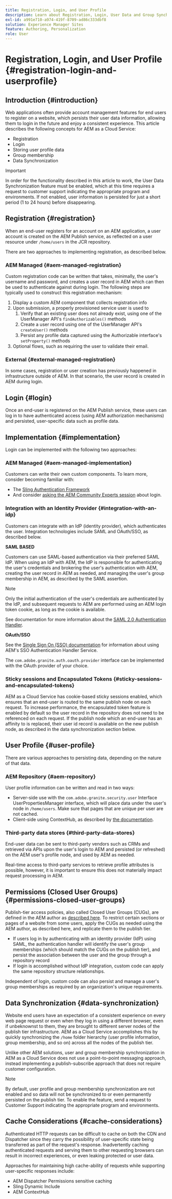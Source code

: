 ```yaml
---
title: Registration, Login, and User Profile 
description: Learn about Registration, Login, User Data and Group Synchronization for AEM as a Cloud Service
exl-id: a991e710-a974-419f-8709-ad86c333dbf8
solution: Experience Manager Sites
feature: Authoring, Personalization
role: User
---
```

# Registration, Login, and User Profile {#registration-login-and-userprofile}

## Introduction {#introduction}

Web applications often provide account management features for end users to register on a website, which persists their user data information, allowing them to login in the future and enjoy a consistent experience. This article describes the following concepts for AEM as a Cloud Service:

* Registration
* Login
* Storing user profile data
* Group membership
* Data Synchronization

>[!IMPORTANT]
>
>In order for the functionality described in this article to work, the User Data Synchronization feature must be enabled, which at this time requires a request to customer support indicating the appropriate program and environments. If not enabled, user information is persisted for just a short period (1 to 24 hours) before disappearing.

## Registration {#registration}

When an end-user registers for an account on an AEM application, a user account is created on the AEM Publish service, as reflected on a user resource under `/home/users` in the JCR repository.

There are two approaches to implementing registration, as described below.

### AEM Managed {#aem-managed-registration}

Custom registration code can be written that takes, minimally, the user's username and password, and creates a user record in AEM which can then be used to authenticate against during login. The following steps are typically used to construct this registration mechanism:

1. Display a custom AEM component that collects registration info
1. Upon submission, a properly provisioned service user is used to
   1. Verify that an existing user does not already exist, using one of the UserManager API's `findAuthorizables()` methods
   1. Create a user record using one of the UserManager API's `createUser()` methods
   1. Persist any profile data captured using the Authorizable interface's `setProperty()` methods
1. Optional flows, such as requiring the user to validate their email.

### External {#external-managed-registration}

In some cases, registration or user creation has previously happened in infrastructure outside of AEM. In that scenario, the user record is created in AEM during login.

## Login {#login}

Once an end-user is registered on the AEM Publish service, these users can log in to have authenticated access (using AEM authorization mechanisms) and persisted, user-specific data such as profile data.

## Implementation {#implementation}

Login can be implemented with the following two approaches:

### AEM Managed {#aem-managed-implementation}

Customers can write their own custom components. To learn more, consider becoming familiar with:

* The [Sling Authentication Framework](https://sling.apache.org/documentation/the-sling-engine/authentication/authentication-framework.html) 
* And consider [asking the AEM Community Experts session](https://bit.ly/ATACEFeb15) about login.

### Integration with an Identity Provider {#integration-with-an-idp}

Customers can integrate with an IdP (identity provider), which authenticates the user. Integration technologies include SAML and OAuth/SSO, as described below.

**SAML BASED** 

Customers can use SAML-based authentication via their preferred SAML IdP. When using an IdP with AEM, the IdP is responsible for authenticating the user's credentials and brokering the user's authentication with AEM, creating the user record in AEM as needed, and managing the user's group membership in AEM, as described by the SAML assertion.

>[!NOTE]
>
>Only the initial authentication of the user's credentials are authenticated by the IdP, and subsequent requests to AEM are performed using an AEM login token cookie, as long as the cookie is available.

See documentation for more information about the [SAML 2.0 Authentication Handler](https://experienceleague.adobe.com/docs/experience-manager-learn/cloud-service/authentication/saml-2-0.html).

**OAuth/SSO**

See the [Single Sign On (SSO) documentation](https://experienceleague.adobe.com/docs/experience-manager-65/deploying/configuring/single-sign-on.html) for information about using AEM's SSO Authentication Handler Service.

The `com.adobe.granite.auth.oauth.provider` interface can be implemented with the OAuth provider of your choice.

### Sticky sessions and Encapsulated Tokens {#sticky-sessions-and-encapsulated-tokens}

AEM as a Cloud Service has cookie-based sticky sessions enabled, which ensures that an end-user is routed to the same publish node on each request. To increase performance, the encapsulated token feature is enabled by default so the user record in the repository does not need to be referenced on each request. If the publish node which an end-user has an affinity to is replaced, their user id record is available on the new publish node, as described in the data synchronization section below.

## User Profile {#user-profile}

There are various approaches to persisting data, depending on the nature of that data.

### AEM Repository {#aem-repository}

User profile information can be written and read in two ways:

* Server-side use with the `com.adobe.granite.security.user` Interface UserPropertiesManager interface, which will place data under the user's node in `/home/users`. Make sure that pages that are unique per user are not cached. 
* Client-side using ContextHub, as described by [the documentation](https://experienceleague.adobe.com/docs/experience-manager-cloud-service/implementing/personalization/contexthub.html#personalization).

### Third-party data stores {#third-party-data-stores}

End-user data can be sent to third-party vendors such as CRMs and retrieved via APIs upon the user's login to AEM and persisted (or refreshed) on the AEM user's profile node, and used by AEM as needed.

Real-time access to third-party services to retrieve profile attributes is possible, however, it is important to ensure this does not materially impact request processing in AEM.

## Permissions (Closed User Groups) {#permissions-closed-user-groups}

Publish-tier access policies, also called Closed User Groups (CUGs), are defined in the AEM author as [described here](https://experienceleague.adobe.com/docs/experience-manager-65/administering/security/cug.html#applying-your-closed-user-group-to-content-pages). To restrict certain sections or pages of a website from some users, apply the CUGs as needed using the AEM author, as described here, and replicate them to the publish tier.

* If users log in by authenticating with an identity provider (IdP) using SAML, the authentication handler will identify the user's group memberships (which should match the CUGs on the publish tier), and persist the association between the user and the group through a repository record
* If login is accomplished without IdP integration, custom code can apply the same repository structure relationships.

Independent of login, custom code can also persist and manage a user's group memberships as required by an organization's unique requirements.

## Data Synchronization {#data-synchronization}

Website end users have an expectation of a consistent experience on every web page request or even when they log in using a different browser, even if unbeknownst to them, they are brought to different server nodes of the publish tier infrastructure. AEM as a Cloud Service accomplishes this by quickly synchronizing the `/home` folder hierarchy (user profile information, group membership, and so on) across all the nodes of the publish tier.

Unlike other AEM solutions, user and group membership synchronization in AEM as a Cloud Service does not use a point-to-point messaging approach, instead implementing a publish-subscribe approach that does not require customer configuration.

>[!NOTE]
>
>By default, user profile and group membership synchronization are not enabled and so data will not be synchronized to or even permanently persisted on the publish tier. To enable the feature, send a request to Customer Support indicating the appropriate program and environments.

## Cache Considerations {#cache-considerations}

Authenticated HTTP requests can be difficult to cache on both the CDN and Dispatcher since they carry the possibility of user-specific state being transferred as part of the request's response. Inadvertently caching authenticated requests and serving them to other requesting browsers can result in incorrect experiences, or even leaking protected or user data.

Approaches for maintaining high cache-ability of requests while supporting user-specific responses include:

* AEM Dispatcher Permissions sensitive caching
* Sling Dynamic Include
* AEM ContextHub
